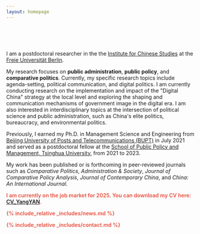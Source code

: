 ```yaml
---
layout: homepage
---
```


<h1 id="about-me"></h1>

<h2 style="margin: 80px 0px 10px;"></h2>

I am a postdoctoral researcher in the the [Institute for Chinese Studies](https://www.geschkult.fu-berlin.de/e/oas/sinologie/index.html) at the [Freie Universität Berlin](https://www.fu-berlin.de/).

My research focuses on **public administration**, **public policy**, and **comparative politics**. Currently, my specific research topics include agenda-setting, political communication, and digital politics. I am currently conducting research on the implementation and impact of the "Digital China" strategy at the local level and exploring the shaping and communication mechanisms of government image in the digital era. I am also interested in interdisciplinary topics at the intersection of political science and public administration, such as China's elite politics, bureaucracy, and environmental politics.

Previously, I earned my Ph.D. in Management Science and Engineering from [Beijing University of Posts and Telecommunications (BUPT)](https://www.bupt.edu.cn/) in July 2021 and served as a postdoctoral fellow at the [School of Public Policy and Management, Tsinghua University](https://www.sppm.tsinghua.edu.cn/), from 2021 to 2023. 

My work has been published or is forthcoming in peer-reviewed journals such as *Comparative Politics*, *Administration & Society*, *Journal of Comparative Policy Analysis*, *Journal of Contemporary China*, and *China: An International Journal*.

<strong style="color:#e74d3c; font-weight:600"><strong style="color:#e74d3c; font-weight:600">I am currently on the job market for 2025.</strong> You can download my CV here: [CV_YangYAN](./assets/file/CV_YangYAN202411.pdf).

{% include_relative _includes/news.md %}

{% include_relative _includes/contact.md %}

